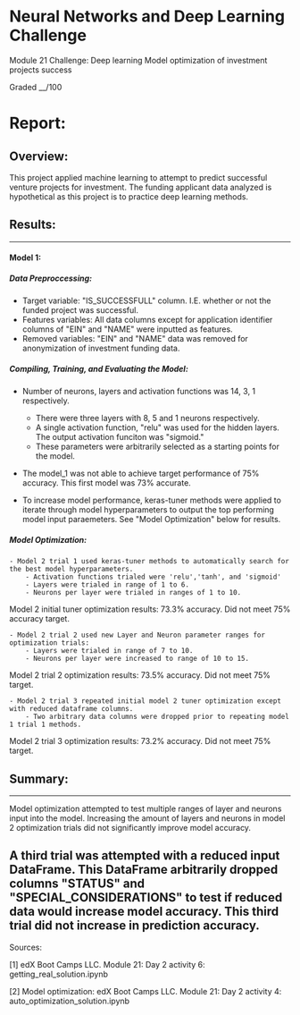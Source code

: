 # Neural Networks and Deep Learning Challenge
Module 21 Challenge: Deep learning Model optimization of investment projects success

Graded __/100


# Report:
## Overview:
This project applied machine learning to attempt to predict successful venture projects for investment. The funding applicant data analyzed is hypothetical as this project is to practice deep learning methods.

## Results:
---

#### Model 1:
##### Data Preproccessing:
- Target variable: "IS_SUCCESSFULL" column. I.E. whether or not the funded project was successful.
- Features variables: All data columns except for application identifier columns of "EIN" and "NAME" were inputted as features.
- Removed variables: "EIN" and "NAME" data was removed for anonymization of investment funding data.


##### Compiling, Training, and Evaluating the Model:
- Number of neurons, layers and activation functions was 14, 3, 1 respectively.
	- There were three layers with 8, 5 and 1 neurons respectively. 
	- A single activation function, "relu" was used for the hidden layers. The output activation funciton was "sigmoid."
	- These parameters were arbitrarily selected as a starting points for the model.

- The model_1 was not able to achieve target performance of 75% accuracy. This first model was 73% accurate.
- To increase model performance, keras-tuner methods were applied to iterate through model hyperparameters to output the top performing model input paraemeters. See "Model Optimization" below for results.


##### Model Optimization:
	- Model 2 trial 1 used keras-tuner methods to automatically search for the best model hyperparameters.
		- Activation functions trialed were 'relu','tanh', and 'sigmoid'
		- Layers were trialed in range of 1 to 6.
		- Neurons per layer were trialed in ranges of 1 to 10.
Model 2 initial tuner optimization results: 73.3% accuracy. Did not meet 75% accuracy target.

	- Model 2 trial 2 used new Layer and Neuron parameter ranges for optimization trials:
		- Layers were trialed in range of 7 to 10.
		- Neurons per layer were increased to range of 10 to 15.
Model 2 trial 2 optimization results: 73.5% accuracy. Did not meet 75% target.
	

	- Model 2 trial 3 repeated initial model 2 tuner optimization except with reduced dataframe columns.
		- Two arbitrary data columns were dropped prior to repeating model 1 trial 1 methods.
Model 2 trial 3 optimization results: 73.2% accuracy. Did not meet 75% target.


## Summary:
---
Model optimization attempted to test multiple ranges of layer and neurons input into the model.
Increasing the amount of layers and neurons in model 2 optimization trials did not significantly improve model accuracy.

A third trial was attempted with a reduced input DataFrame. This DataFrame arbitrarily dropped columns "STATUS" and "SPECIAL_CONSIDERATIONS" to test if reduced data would increase model accuracy.
This third trial did not increase in prediction accuracy.
---


Sources:

[1] edX Boot Camps LLC. Module 21: Day 2 activity 6: getting_real_solution.ipynb

[2] Model optimization:
	edX Boot Camps LLC. Module 21: Day 2 activity 4: auto_optimization_solution.ipynb
	